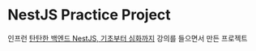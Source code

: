 # NestJS Practice Project

인프런 [탄탄한 백엔드 NestJS, 기초부터 심화까지](https://www.inflearn.com/course/%ED%83%84%ED%83%84%ED%95%9C-%EB%B0%B1%EC%97%94%EB%93%9C-%EB%84%A4%EC%8A%A4%ED%8A%B8) 강의를 들으면서 만든 프로젝트
